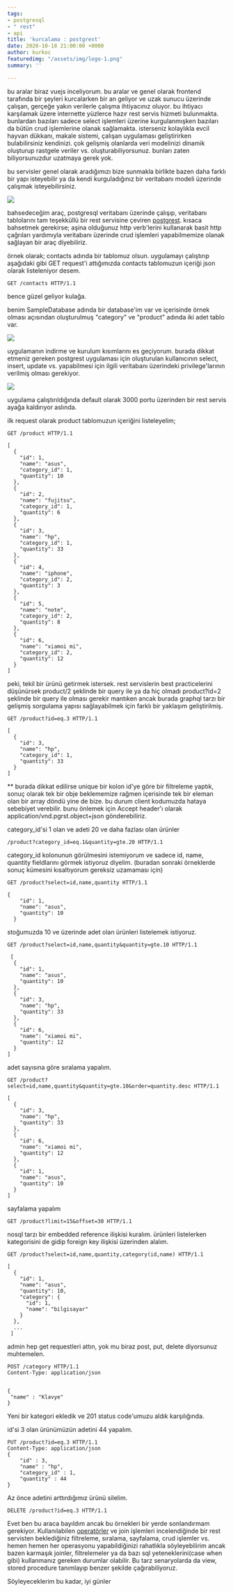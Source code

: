 ```yaml
---
tags:
- postgresql
- " rest"
- api
title: 'kurcalama : postgrest'
date: 2020-10-18 21:00:00 +0000
author: kurkoc
featuredimg: "/assets/img/logo-1.png"
summary: ''

---
```

bu aralar biraz vuejs inceliyorum. bu aralar ve genel olarak frontend tarafında bir şeyleri kurcalarken bir an geliyor ve uzak sunucu üzerinde çalışan, gerçeğe yakın verilerle çalışma ihtiyacınız oluyor. bu ihtiyacı karşılamak üzere internette yüzlerce hazır rest servis hizmeti bulunmakta. bunlardan bazıları sadece select işlemleri üzerine kurgulanmışken bazıları da bütün crud işlemlerine olanak sağlamakta. isterseniz kolaylıkla evcil hayvan dükkanı, makale sistemi, çalışan uygulaması geliştirirken bulabilirsiniz kendinizi.  çok gelişmiş olanlarda veri modelinizi dinamik oluşturup rastgele veriler vs. oluşturabiliyorsunuz. bunları zaten biliyorsunuzdur uzatmaya gerek yok.

bu servisler genel olarak aradığımızı bize sunmakla birlikte bazen daha farklı bir yapı isteyebilir ya da kendi kurguladığınız bir veritabanı modeli üzerinde çalışmak isteyebilirsiniz.

![](/assets/img/logo-1.png)

bahsedeceğim araç, postgresql veritabanı üzerinde çalışıp, veritabanı tablolarını tam teşekküllü bir rest servisine çeviren [postgrest](http://postgrest.org/). kısaca bahsetmek gerekirse; aşina olduğunuz http verb'lerini kullanarak basit http çağrıları yardımıyla veritabanı üzerinde crud işlemleri yapabilmemize olanak sağlayan bir araç diyebiliriz.

örnek olarak; contacts adında bir tablomuz olsun. uygulamayı çalıştırıp aşağıdaki gibi GET request'i attığımızda contacts tablomuzun içeriği json olarak listeleniyor desem.

    GET /contacts HTTP/1.1

bence güzel geliyor kulağa.

benim SampleDatabase adında bir database'im var ve içerisinde örnek olması açısından oluşturulmuş "category" ve "product" adında iki adet tablo var.

![](/assets/img/db_schema.png)

uygulamanın indirme ve kurulum kısımlarını es geçiyorum. burada dikkat etmeniz gereken postgrest uygulaması için oluşturulan kullanıcının select, insert, update vs. yapabilmesi için ilgili veritabanı üzerindeki privilege'larının verilmiş olması gerekiyor.

![](/assets/img/run.PNG)

uygulama çalıştırıldığında default olarak 3000 portu üzerinden bir rest servis ayağa kaldırıyor aslında.

ilk request olarak product tablomuzun içeriğini listeleyelim;

    GET /product HTTP/1.1
    
    [
      {
        "id": 1,
        "name": "asus",
        "category_id": 1,
        "quantity": 10
      },
      {
        "id": 2,
        "name": "fujitsu",
        "category_id": 1,
        "quantity": 6
      },
      {
        "id": 3,
        "name": "hp",
        "category_id": 1,
        "quantity": 33
      },
      {
        "id": 4,
        "name": "iphone",
        "category_id": 2,
        "quantity": 3
      },
      {
        "id": 5,
        "name": "note",
        "category_id": 2,
        "quantity": 8
      },
      {
        "id": 6,
        "name": "xiamoi mi",
        "category_id": 2,
        "quantity": 12
      }
    ]

peki, tekil bir ürünü getirmek istersek. rest servislerin best practicelerini düşünürsek product/2 şeklinde bir query ile ya da hiç olmadı product?id=2 şeklinde bir query ile olması gerekir mantıken ancak burada graphql tarzı bir gelişmiş sorgulama yapısı sağlayabilmek için farklı bir yaklaşım geliştirilmiş.

    GET /product?id=eq.3 HTTP/1.1
    
    [
      {
        "id": 3,
        "name": "hp",
        "category_id": 1,
        "quantity": 33
      }
    ]

\** burada dikkat edilirse unique bir kolon id'ye göre bir filtreleme yaptık, sonuç olarak tek bir obje beklememize rağmen içerisinde tek bir eleman olan bir array döndü yine de bize. bu durum client kodumuzda hataya sebebiyet verebilir. bunu önlemek için Accept header'ı olarak application/vnd.pgrst.object+json  gönderebiliriz.

category_id'si 1 olan ve adeti 20 ve daha fazlası olan ürünler

    /product?category_id=eq.1&quantity=gte.20 HTTP/1.1

category_id kolonunun görülmesini istemiyorum ve sadece id, name, quantity fieldlarını görmek istiyoruz diyelim. (buradan sonraki örneklerde sonuç kümesini kısaltıyorum gereksiz uzamaması için)

    GET /product?select=id,name,quantity HTTP/1.1
    
    {
        "id": 1,
        "name": "asus",
        "quantity": 10
      }

stoğumuzda 10 ve üzerinde adet olan ürünleri listelemek istiyoruz.

    GET /product?select=id,name,quantity&quantity=gte.10 HTTP/1.1
    
     [
      {
        "id": 1,
        "name": "asus",
        "quantity": 10
      },
      {
        "id": 3,
        "name": "hp",
        "quantity": 33
      },
      {
        "id": 6,
        "name": "xiamoi mi",
        "quantity": 12
      }
    ]

adet sayısına göre sıralama yapalım.

    GET /product?select=id,name,quantity&quantity=gte.10&order=quantity.desc HTTP/1.1
    
    [
      {
        "id": 3,
        "name": "hp",
        "quantity": 33
      },
      {
        "id": 6,
        "name": "xiamoi mi",
        "quantity": 12
      },
      {
        "id": 1,
        "name": "asus",
        "quantity": 10
      }
    ]

sayfalama yapalım

    GET /product?limit=15&offset=30 HTTP/1.1

nosql tarzı bir embedded reference ilişkisi kuralım. ürünleri listelerken kategorisini de gidip foreign key ilişkisi üzerinden alalım.

    GET /product?select=id,name,quantity,category(id,name) HTTP/1.1
    
    [
      {
        "id": 1,
        "name": "asus",
        "quantity": 10,
        "category": {
          "id": 1,
          "name": "bilgisayar"
        }
      },
      ...
     ]

admin hep get requestleri attın, yok mu biraz post, put, delete diyorsunuz muhtemelen.

    POST /category HTTP/1.1
    Content-Type: application/json
    
    
    {
     "name" : "Klavye"
    }

Yeni bir kategori ekledik ve 201 status code'umuzu aldık karşılığında.

id'si 3 olan ürünümüzün adetini 44 yapalım.

    PUT /product?id=eq.3 HTTP/1.1
    Content-Type: application/json
    {
     	"id" : 3,
     	"name" : "hp",
     	"category_id" : 1,
     	"quantity" : 44
    }

Az önce adetini arttırdığımız ürünü silelim.

    DELETE /product?id=eq.3 HTTP/1.1

Evet ben bu araca bayıldım ancak bu örnekleri bir yerde sonlandırmam gerekiyor. Kullanılabilen [operatörler](http://postgrest.org/en/v7.0.0/api.html#operators) ve join işlemleri incelendiğinde bir rest servisten beklediğiniz filtreleme, sıralama, sayfalama, crud işlemler vs. hemen hemen her operasyonu yapabildiğinizi rahatlıkla söyleyebilirim ancak bazen karmaşık joinler, filtrelemeler ya da bazı sql yeteneklerini(case when gibi) kullanmanız gereken durumlar olabilir. Bu tarz senaryolarda da view, stored procedure tanımlayıp benzer şekilde çağırabiliyoruz.

Söyleyeceklerim bu kadar, iyi günler
